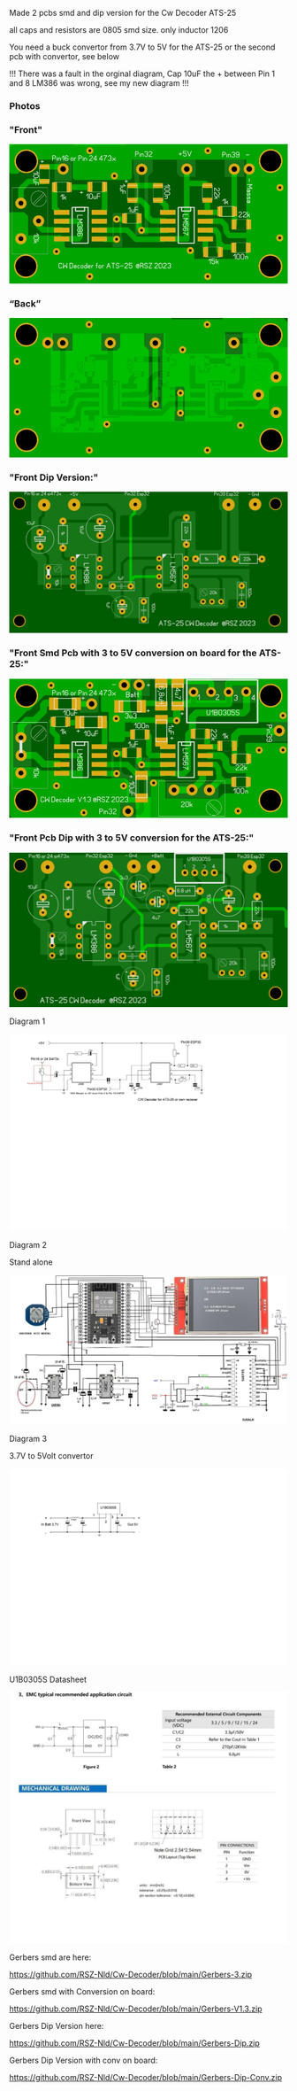 Made 2 pcbs smd and dip version  for the Cw Decoder ATS-25

all caps and resistors are 0805 smd size.  only inductor 1206

You need a buck convertor from 3.7V to 5V for the ATS-25 or the second pcb with convertor, see below


!!! There was a fault in the orginal diagram, Cap 10uF the + between Pin 1 and 8 LM386 was wrong, see my new diagram !!!




### Photos
### "Front"
![Photo 010]( https://github.com/RSZ-Nld/Cw-Decoder/blob/main/Front-3.JPG)

### “Back”
![Photo 1]( https://github.com/RSZ-Nld/Cw-Decoder/blob/main/Back-3.JPG)

### "Front Dip Version:"
![Photo 4](https://github.com/RSZ-Nld/Cw-Decoder/blob/main/Front-DIP.JPG)

### "Front Smd Pcb with 3 to 5V conversion on board for the ATS-25:"

![Photo 9](https://github.com/RSZ-Nld/Cw-Decoder/blob/main/Front%20V1.3.JPG)

### "Front Pcb Dip with 3 to 5V conversion for the ATS-25:"

![Photo 5](https://github.com/RSZ-Nld/Cw-Decoder/blob/main/Front-Dip-Conv.JPG)



Diagram 1

![Photo 2](https://github.com/RSZ-Nld/Cw-Decoder/blob/main/Cw%20Decoder.JPG)

Diagram 2 

Stand alone

![Photo 3](https://github.com/RSZ-Nld/Cw-Decoder/blob/main/cw-adaptor.jpg)

Diagram 3 

3.7V to 5Volt convertor

![Photo 8](https://github.com/RSZ-Nld/Cw-Decoder/blob/main/U1B0305S%20Convertor.JPG)

U1B0305S Datasheet

![Photo 14](https://github.com/RSZ-Nld/Cw-Decoder/blob/main/U1B0305S.jpg)









Gerbers smd are here:  

https://github.com/RSZ-Nld/Cw-Decoder/blob/main/Gerbers-3.zip

Gerbers smd with Conversion on board:

https://github.com/RSZ-Nld/Cw-Decoder/blob/main/Gerbers-V1.3.zip

Gerbers Dip Version here:

https://github.com/RSZ-Nld/Cw-Decoder/blob/main/Gerbers-Dip.zip

Gerbers Dip Version with conv on board:

https://github.com/RSZ-Nld/Cw-Decoder/blob/main/Gerbers-Dip-Conv.zip

